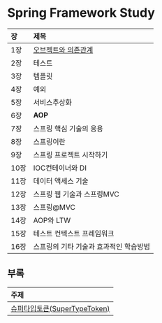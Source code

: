 # **Spring Framework Study**

|장|제목|
|:---|:---|
|1장|[오브젝트와 의존관계](./src/src/main/java/com/springstudy/demo/ch1)|
|2장|테스트|
|3장|템플릿|
|4장|예외|
|5장|서비스추상화|
|6장|**AOP**|
|7장|스프링 핵심 기술의 응용|
|8장|스프링이란|
|9장|스프링 프로젝트 시작하기|
|10장|IOC컨테이너와 DI|
|11장|데이터 액세스 기술|
|12장|스프링 웹 기술과 스프링MVC|
|13장|스프링@MVC|
|14장|AOP와 LTW|
|15장|테스트 컨텍스트 프레임워크|
|16장|스프링의 기타 기술과 효과적인 학습방법|

## 부록
|주제|
|:---|
|[슈퍼타입토큰(SuperTypeToken)](./src/src/main/java/com/springstudy/demo/superTypeToken)|
